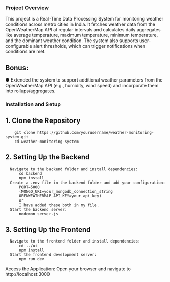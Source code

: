 ### Project Overview

This project is a Real-Time Data Processing System for monitoring weather conditions across metro cities in India. It fetches weather data from the OpenWeatherMap API at regular intervals and calculates daily aggregates like average temperature, maximum temperature, minimum temperature, and the dominant weather condition. The system also supports user-configurable alert thresholds, which can trigger notifications when conditions are met.

## Bonus:
● Extended the system to support additional weather parameters from the OpenWeatherMap
API (e.g., humidity, wind speed) and incorporate them into rollups/aggregates.
### Installation and Setup

  ## 1. Clone the Repository
        git clone https://github.com/yourusername/weather-monitoring-system.git
        cd weather-monitoring-system
  ## 2. Setting Up the Backend
      Navigate to the backend folder and install dependencies:
          cd backend
          npm install
      Create a .env file in the backend folder and add your configuration:
          PORT=5000
          (MONGO_URI=your_mongodb_connection_string
          OPENWEATHERMAP_API_KEY=your_api_key)
          or
          I have added these both in my file.
      Start the backend server:
          nodemon server.js
  ## 3. Setting Up the Frontend
      Navigate to the frontend folder and install dependencies:
          cd ../ui
          npm install
      Start the frontend development server:
          npm run dev
  Access the Application: Open your browser and navigate to http://localhost:3000

